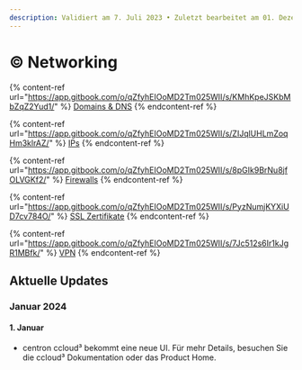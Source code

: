 ```yaml
---
description: Validiert am 7. Juli 2023 • Zuletzt bearbeitet am 01. Dezember 2023
---
```


# © Networking

{% content-ref url="https://app.gitbook.com/o/qZfyhEIOoMD2Tm025WII/s/KMhKpeJSKbMbZqZ2Yud1/" %}
[Domains & DNS](https://app.gitbook.com/o/qZfyhEIOoMD2Tm025WII/s/KMhKpeJSKbMbZqZ2Yud1/)
{% endcontent-ref %}

{% content-ref url="https://app.gitbook.com/o/qZfyhEIOoMD2Tm025WII/s/ZIJqlUHLmZoqHm3klrAZ/" %}
[IPs](https://app.gitbook.com/o/qZfyhEIOoMD2Tm025WII/s/ZIJqlUHLmZoqHm3klrAZ/)
{% endcontent-ref %}

{% content-ref url="https://app.gitbook.com/o/qZfyhEIOoMD2Tm025WII/s/8pGIk9BrNu8jfOLVGKf2/" %}
[Firewalls](https://app.gitbook.com/o/qZfyhEIOoMD2Tm025WII/s/8pGIk9BrNu8jfOLVGKf2/)
{% endcontent-ref %}

{% content-ref url="https://app.gitbook.com/o/qZfyhEIOoMD2Tm025WII/s/PyzNumjKYXiUD7cv784O/" %}
[SSL Zertifikate](https://app.gitbook.com/o/qZfyhEIOoMD2Tm025WII/s/PyzNumjKYXiUD7cv784O/)
{% endcontent-ref %}

{% content-ref url="https://app.gitbook.com/o/qZfyhEIOoMD2Tm025WII/s/7Jc512s6Ir1kJgR1MBfk/" %}
[VPN](https://app.gitbook.com/o/qZfyhEIOoMD2Tm025WII/s/7Jc512s6Ir1kJgR1MBfk/)
{% endcontent-ref %}



## Aktuelle Updates

### Januar 2024

#### 1. Januar

* centron ccloud³ bekommt eine neue UI. Für mehr Details, besuchen Sie die ccloud³ Dokumentation oder das Product Home.
